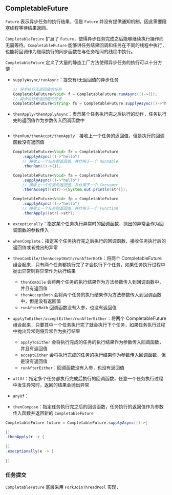 ## CompletableFuture

`Future` 表示异步任务的执行结果，但是 `Future` 并没有提供通知机制，因此需要阻塞线程等待结果返回。

`CompletableFuture` 扩展了 `Future`，使得异步任务完成之后能够继续执行操作而无需等待。`CompletableFuture` 能够讲任务结果回调和任务在不同的线程中执行，也能将回调作为继续执行的同步函数在与任务相同的线程中执行。

`CompletableFuture` 定义了大量的静态工厂方法使得异步任务的执行可以十分方便：

- `supplyAsync/runAsync`：提交有/无返回值的异步任务

  ```java
  // 异步执行无返回值的任务
  CompletableFuture<Void> f = CompletableFuture.runAsync(()->{});
  // 异步执行有返回值的任务
  CompletableFuture<String> fs = CompletableFuture.supplyAsync(()->"hello");
  ```

  

- `thenApply/thenApplyAsync`：表示某个任务执行完之后执行的动作，任务执行完的返回值作为参数传入回调函数中

  ```java
  
  ```

  

- `thenRun/thenAccpt/thenApply`：接收上一个任务的返回值，但是执行的回调函数没有返回值

  ```java
  CompletableFuture<Void> fr = CompletableFuture
      .supplyAsync(()->"hello")
      // 接收上一个任务的返回值，并作用于一个 Runnable
      .thenRun(()->{});
  
  CompletableFuture<Void> fa = CompletableFuture
      .supplyAsync(()->"hello")
      // 接收上一个任务的返回值，并作用于一个 Consumer
      .thenAccept((str)->{System.out.println(str)});
  
  CompletableFuture<Void> fp = CompletableFuture
      .supplyAsync(()->"hello")
      // 接收上一个任务的返回值，并作用于一个 Function
      .thenApply((str)->str);
  ```

  

- `exceptionally`：指定某个任务执行异常时的回调函数，抛出的异常会作为回调函数的参数传入

- `whenComplete`：指定某个任务执行完之后执行的回调函数，接收任务执行后的返回值或者抛出的异常

- `thenCombile/thenAcceptBoth/runAfterBoth`：将两个 CompletableFuture 组合起来，只有两个任务都执行完了才会执行下个任务，如果任务执行过程中抛出异常则将异常作为执行结果
  - `thenCombile` 会将两个任务的执行结果作为方法参数传入到回调函数中，并且有返回值
  - `thenAcceptBoth` 会将两个任务的执行结果作为方法参数传入到回调函数中，但是没有返回值
  - `runAfterBoth` 回调函数没有入参，也没有返回值

- `applyToEither/acceptEither/runAfterEither`：将两个 CompletableFuture 组合起来，只要其中一个任务执行完了就会执行下个任务，如果任务执行过程中抛出异常则将异常作为执行结果
  - `applyToEither` 会将执行完成的任务的执行结果作为参数传入回调函数，并且有返回值
  - `acceptEither` 会将执行完成的任务的执行结果作为参数传入回调函数，但是没有返回值
  - `runAfterEither`：回调函数没有入参，也没有返回值

- `allOf`：指定多个任务都执行完成后执行的回调函数，任意一个任务执行过程中发生异常时，返回的结果会抛出异常

- `anyOf`：

- `thenCompose`：指定任务执行完之后的回调函数，任务执行的返回值作为参数传入函数并返回新的 `CompletableFuture`

```java
CompletableFuture future = CompletableFuture.supplyAsync(()->{
    
})
.thenApply(r -> {
    
})
.execptionally(e -> {
    
})
```

### 任务提交

`CompletableFuture` 底层采用 `ForkJoinThreadPool` 实现，